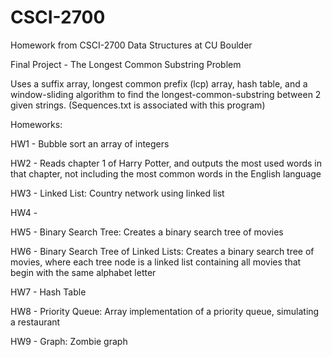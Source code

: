# CSCI-2700
Homework from CSCI-2700 Data Structures at CU Boulder

Final Project - The Longest Common Substring Problem

Uses a suffix array, longest common prefix (lcp) array, hash table, and a window-sliding algorithm to find the longest-common-substring between 2 given strings. (Sequences.txt is associated with this program)

Homeworks:

HW1 - Bubble sort an array of integers

HW2 - Reads chapter 1 of Harry Potter, and outputs the most used words in that chapter, not including the most common words in the English language

HW3 - Linked List: Country network using linked list

HW4 -

HW5 - Binary Search Tree: Creates a binary search tree of movies

HW6 - Binary Search Tree of Linked Lists: Creates a binary search tree of movies, where each tree node is a linked list containing all movies that begin with the same alphabet letter

HW7 - Hash Table

HW8 - Priority Queue: Array implementation of a priority queue, simulating a restaurant

HW9 - Graph: Zombie graph
